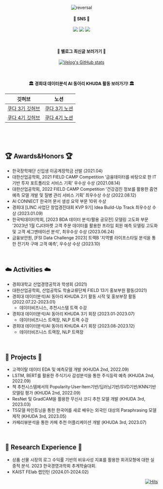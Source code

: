 <div align="center"> 

 
![reversal](https://capsule-render.vercel.app/api?type=transparent&text=Lim%So%Yeong&fontColor=d6ace6&fontAlign=50&fontSize=56&descAlign=63&desc=welcome👋&descAlignY=85&theme=Transparent)
 

  
####   :seedling: SNS :seedling:
<a href="https://instagram.com/so.yyeong?igshid=OGQ5ZDc2ODk2ZA==" target="_blank"><img src="https://img.shields.io/badge/Insta-FFF5EE?style=flat-square&logo=instagram&logoColor=00000"/></a>
<a href="https://blog.naver.com/im_soyeong" target="_blank"><img src="https://img.shields.io/badge/Blog-F0FFF0?style=flat-square&logo=naver&logoColor=03C75A"/></a>
<a href="https://velog.io/@so_yeong" target="_blank"><img src="https://img.shields.io/badge/Velog-E0FFFF?style=flat-square&logo=velog&logoColor=#20C997"/></a>

</br>

####   :running: 벨로그 최신글 보러가기 :running:
[![Velog's GitHub stats](https://velog-readme-stats.vercel.app/api?name=so_yeong)](https://velog.io/@so_yeong)

</br>

####   🏛️ 경희대 데이터분석 AI 동아리 KHUDA 활동 보러가기! 🏛️

| 깃허브 | 노션 |
|:---:|:---:|
|[쿠다 3기 깃허브](https://github.com/khuda-3rd)| [쿠다 3기 노션](https://www.notion.so/khuda/KHUDA-3-9f65e63f178747b991266efeb64e833d?pvs=4) |
| [쿠다 4기 깃허브](https://github.com/khuda-4th)| [쿠다 4기 노션](https://www.notion.so/khuda/KHUDA-4th-AI-KHUDA-4-45e8834854dc4402b00b9622c3aa68ee?pvs=4) |








</div>
<br>
</br>
</br>

##    :trophy: Awards&Honors  :trophy:
- 한국장학재단 신입생 이공계장학금 선발 (2021.04)
- 대한산업공학회, 2021 FIELD CAMP Competition ‘금융데이터를 바탕으로 한 IT기반 투자 포트폴리오 서비스 기획’ 우수상 수상 (2021.08.14)
- 대한산업공학회, 2022 FIELD CAMP Competition ‘건강검진 정보를 활용한 흡연 예측 모델 개발 및 질병 관리 서비스 기획’ 최우수상 수상 (2022.08.12)
- AI CONNECT 한국어 문서 생성 요약 부문 10위 수상 
- 경희대 [LINC 사업단 창업경진대회 KVP 9기] Idea Build-Up Track 최우수상 수상 (2023.01.09)
- 한국빅데이터학회, [2023 BDA 데이터 분석/활용 공모전] 모델링 고도화 부문 '2023년 1월 CJ더마켓 고객 주문 데이터를 활용한 프라임 회원 예측 모델링 고도화 및 고객 세그멘테이션 분석', 최우수상 수상 (2023.06.24)
- 금융보안원, [FSI Data Challenge 2023] 트랙B '지역별 라이프스타일 분석을 통한 전기차 구매 고객 예측', 우수상 수상 (2023.10)
</br>

## :cloud: Activities :cloud:
- 경희대학교 산업경영공학과 학생회 (2021)
- 대한산업공학회, 산업공학도 학술교류단체 FIELD 13기 홍보부원 활동(2021)
- 경희대 데이터분석/AI 동아리 KHUDA 2기 활동 시작 및 홍보부장 활동(2022.07.22-2023.01)
  - 데이터비즈니스, 추천시스템 트랙 수강
- 경희대 데이터분석/AI 동아리 KHUDA 3기 회장 (2023.01-2023.07)
  - 데이터비즈니스 트랙장, NLP 트랙 수강
- 경희대 데이터분석/AI 동아리 KHUDA 4기 회장 (2023.08-2023.12)
  - 데이터비즈니스 트랙장, NLP 트랙장
 
</br>

##  :file_folder: Projects  :file_folder:
- 고객이탈 데이터 EDA 및 예측모델 개발 (KHUDA 2nd, 2022.09)
- LSTM, BERT를 활용한 주식기사 감성분석을 통한 주식등락 예측 (KHUDA 2nd, 2022.09)
- 책 추천시스템에서의 Popularity·User·Item기반/딥러닝기반/SVD기반/KNN기반 모델링 평가 (KHUDA 2nd, 2022.09)
- ResNet 및 GradCAM을 활용한 무신사 코디 추천 모델 개발 (KHUDA 3rd, 2023.03)
- T5모델 파인튜닝을 통한 한국어를 새로 배우는 외국인 대상의 Paraphrasing 모델 제작 (KHUDA 3rd, 2023.05)
- 카페리뷰분석을 통한 카페 추천 어플리케이션 개발 (KHUDA 3rd, 2023.07)
</br>


## 📄 Research Experience 📄
- 상품 선물 시장의 로그 수익률 기반의 비유사성 지표를 활용한 회귀모형에 대한 실증적 분석. 2023 한국경영과학회 추계학술대회.
- KAIST FElab 랩인턴 (2024.01-2024.02)



<div align="right"> 
 
[![Hits](https://hits.seeyoufarm.com/api/count/incr/badge.svg?url=https%3A%2F%2Fgithub.com%2FLimSoYeong&count_bg=%2379C83D&title_bg=%23555555&icon=&icon_color=%23E7E7E7&title=hits&edge_flat=false)](https://hits.seeyoufarm.com)
</div>
